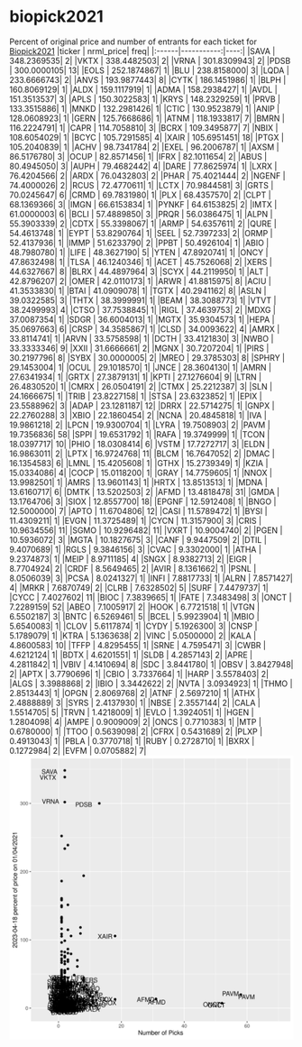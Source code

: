 # biopick2021
Percent of original price and number of entrants for each ticket for [Biopick2021](https://twitter.com/hashtag/Biopick2021)
|ticker |  nrml_price| freq|
|:------|-----------:|----:|
|SAVA   | 348.2369535|    2|
|VKTX   | 338.4482503|    2|
|VRNA   | 301.8309943|    2|
|PDSB   | 300.0000105|   13|
|EOLS   | 252.1874867|    1|
|BLU    | 238.8158000|    3|
|LQDA   | 233.6666743|    2|
|ANVS   | 193.9877443|    8|
|CYTK   | 186.1451986|    1|
|BLPH   | 160.8069129|    1|
|ALDX   | 159.1117919|    1|
|ADMA   | 158.2938427|    1|
|AVDL   | 151.3513537|    3|
|APLS   | 150.3022583|    1|
|KRYS   | 148.2329259|    1|
|PRVB   | 133.3515886|    1|
|MNKD   | 132.2981426|    1|
|CTIC   | 130.9523879|    1|
|ANIP   | 128.0608923|    1|
|GERN   | 125.7668686|    1|
|ATNM   | 118.1933817|    7|
|BMRN   | 116.2224791|    1|
|CAPR   | 114.7058810|    3|
|BCRX   | 109.3495877|    7|
|NBIX   | 108.6054029|    1|
|BCYC   | 105.7291585|    4|
|XAIR   | 105.6951451|   18|
|PTGX   | 105.2040839|    1|
|ACHV   |  98.7341784|    2|
|EXEL   |  96.2006787|    1|
|AXSM   |  86.5176780|    3|
|OCUP   |  82.8571456|    1|
|IFRX   |  82.1011654|    2|
|ABUS   |  80.4945050|    3|
|AUPH   |  79.4682442|    4|
|DARE   |  77.8625974|    1|
|LXRX   |  76.4204566|    2|
|ARDX   |  76.0432803|    2|
|PHAR   |  75.4021444|    2|
|NGENF  |  74.4000026|    2|
|RCUS   |  72.4770611|    1|
|LCTX   |  70.9844581|    3|
|GRTS   |  70.0245647|    6|
|CRMD   |  69.7831980|    1|
|PLX    |  68.4357570|    2|
|CLPT   |  68.1369366|    3|
|IMGN   |  66.6153834|    1|
|PYNKF  |  64.6153825|    2|
|IMTX   |  61.0000003|    6|
|BCLI   |  57.4889850|    3|
|PRQR   |  56.0386475|    1|
|ALPN   |  55.3903339|    2|
|CDTX   |  55.3398067|    1|
|ARMP   |  54.6357611|    2|
|QURE   |  54.4613748|    1|
|EYPT   |  53.8290764|    1|
|SEEL   |  52.7397233|    2|
|ORMP   |  52.4137936|    1|
|IMMP   |  51.6233790|    2|
|PPBT   |  50.4926104|    1|
|ABIO   |  48.7980780|    1|
|LIFE   |  48.3627190|    5|
|YTEN   |  47.8920741|    1|
|ONCY   |  47.8632498|    1|
|TLSA   |  46.1240346|    1|
|ACET   |  45.7526068|    2|
|XERS   |  44.6327667|    8|
|BLRX   |  44.4897964|    3|
|SCYX   |  44.2119950|    1|
|ALT    |  42.8796207|    2|
|OMER   |  42.0110173|    1|
|ARWR   |  41.8815975|    8|
|ACIU   |  41.3533830|    1|
|BTAI   |  41.0909078|    1|
|TGTX   |  40.2941162|    8|
|ASLN   |  39.0322585|    3|
|THTX   |  38.3999991|    1|
|BEAM   |  38.3088773|    1|
|VTVT   |  38.2499993|    4|
|CTSO   |  37.7538845|    1|
|RIGL   |  37.4639753|    2|
|MDXG   |  37.0087354|    1|
|SDGR   |  36.6004013|    1|
|MGTX   |  35.9304573|    1|
|HEPA   |  35.0697663|    6|
|CRSP   |  34.3585867|    1|
|CLSD   |  34.0093622|    4|
|AMRX   |  33.8114741|    1|
|ARVN   |  33.5758598|    1|
|DCTH   |  33.4121830|    3|
|NWBO   |  33.3333346|    9|
|XXII   |  31.6666661|    2|
|MGNX   |  30.7207204|    1|
|PIRS   |  30.2197796|    8|
|SYBX   |  30.0000005|    2|
|MREO   |  29.3785303|    8|
|SPHRY  |  29.1453004|    1|
|OCUL   |  29.1018570|    1|
|JNCE   |  28.3604130|    1|
|AMRN   |  27.6341934|    1|
|GRTX   |  27.3879131|    1|
|KPTI   |  27.1276604|    9|
|LTRN   |  26.4830520|    1|
|CMRX   |  26.0504191|    2|
|CTMX   |  25.2212387|    3|
|SLN    |  24.1666675|    1|
|TRIB   |  23.8227158|    1|
|STSA   |  23.6323852|    1|
|EPIX   |  23.5588962|    3|
|ADAP   |  23.1281187|   12|
|DRRX   |  22.5714275|    1|
|GNPX   |  22.2760288|    3|
|XBIO   |  22.1860454|    2|
|NCNA   |  20.4845818|    1|
|IVA    |  19.9861218|    2|
|LPCN   |  19.9300704|    1|
|LYRA   |  19.7508903|    2|
|PAVM   |  19.7356836|   58|
|SPPI   |  19.6531792|    1|
|RAFA   |  19.3749999|    1|
|TCON   |  18.0397717|   10|
|PHIO   |  18.0308414|    6|
|VSTM   |  17.7272717|    3|
|ELDN   |  16.9863011|    2|
|LPTX   |  16.9724768|   11|
|BLCM   |  16.7647052|    2|
|DMAC   |  16.1354583|    6|
|LMNL   |  15.4205608|    1|
|GTHX   |  15.2739349|    1|
|KZIA   |  15.0334086|    4|
|COCP   |  15.0118200|    1|
|GRAY   |  14.7759605|    1|
|NNOX   |  13.9982501|    1|
|AMRS   |  13.9601143|    1|
|HRTX   |  13.8513513|    1|
|MDNA   |  13.6160717|    6|
|DMTK   |  13.5202503|    2|
|AFMD   |  13.4818478|   31|
|GMDA   |  13.1764706|    3|
|SIOX   |  12.8557700|   18|
|EPGNF  |  12.5912408|    1|
|BNGO   |  12.5000000|    7|
|APTO   |  11.6704806|   12|
|CASI   |  11.5789472|    1|
|BYSI   |  11.4309211|    1|
|EVGN   |  11.3725489|    1|
|CYCN   |  11.3157900|    3|
|CRIS   |  10.9634556|   11|
|SGMO   |  10.9296482|   11|
|VXRT   |  10.9004740|    2|
|PGEN   |  10.5936072|    3|
|MGTA   |  10.1827675|    3|
|CANF   |   9.9447509|    2|
|DTIL   |   9.4070689|    1|
|RGLS   |   9.3846156|    3|
|CVAC   |   9.3302000|    1|
|ATHA   |   9.2374873|    1|
|MEIP   |   8.9711185|    4|
|SNGX   |   8.9382713|    2|
|EIGR   |   8.7704924|    2|
|CRDF   |   8.5649465|    2|
|AVIR   |   8.1361662|    1|
|PSNL   |   8.0506039|    3|
|PCSA   |   8.0241327|    1|
|INFI   |   7.8817733|    1|
|ALRN   |   7.8571427|    4|
|MRKR   |   7.6870749|    2|
|CLRB   |   7.6328502|    5|
|SURF   |   7.4479737|    1|
|CYCC   |   7.4027602|   11|
|BIOC   |   7.3839665|    1|
|FATE   |   7.3483498|    3|
|ONCT   |   7.2289159|   52|
|ABEO   |   7.1005917|    2|
|HOOK   |   6.7721518|    1|
|VTGN   |   6.5502187|    3|
|BNTC   |   6.5269461|    5|
|BCEL   |   5.9923904|    1|
|MBIO   |   5.6540083|    1|
|CLOV   |   5.6117874|    1|
|CYDY   |   5.1926300|    3|
|CNSP   |   5.1789079|    1|
|KTRA   |   5.1363638|    2|
|VINC   |   5.0500000|    2|
|KALA   |   4.8600583|   10|
|TFFP   |   4.8295455|    1|
|SRNE   |   4.7595471|    3|
|CWBR   |   4.6212124|    1|
|BDTX   |   4.6201551|    1|
|SLDB   |   4.2857143|    2|
|APRE   |   4.2811842|    1|
|VBIV   |   4.1410694|    8|
|SDC    |   3.8441780|    1|
|OBSV   |   3.8427948|    2|
|APTX   |   3.7790696|    1|
|CBIO   |   3.7337664|    1|
|HARP   |   3.5578403|    2|
|ALGS   |   3.3988868|    2|
|IBIO   |   3.3442622|    2|
|NVTA   |   3.0934923|    1|
|THMO   |   2.8513443|    1|
|OPGN   |   2.8069768|    2|
|ATNF   |   2.5697210|    1|
|ATHX   |   2.4888889|    3|
|SYRS   |   2.4137930|    1|
|NBSE   |   2.3557144|    2|
|CALA   |   1.5514705|    5|
|TRVN   |   1.4218009|    1|
|EVLO   |   1.3924051|    1|
|HGEN   |   1.2804098|    4|
|AMPE   |   0.9009009|    2|
|ONCS   |   0.7710383|    1|
|MTP    |   0.6780000|    1|
|TTOO   |   0.5639098|    2|
|CFRX   |   0.5431689|    2|
|PLXP   |   0.4913043|    1|
|PBLA   |   0.3770718|    1|
|RUBY   |   0.2728710|    1|
|BXRX   |   0.1272984|    2|
|EVFM   |   0.0705882|    7|
![retvspicks](biopicks.png?raw=true)
